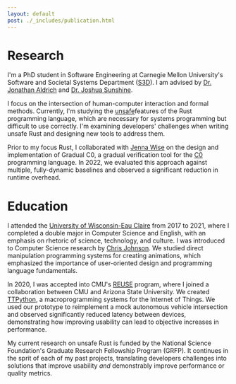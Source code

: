 ```yaml
---
layout: default
post: ./_includes/publication.html
---
```

# Research
I'm a PhD student in Software Engineering at Carnegie Mellon University's Software and Societal Systems Department ([S3D](https://s3d.cmu.edu/)). I am advised by [Dr. Jonathan Aldrich](https://www.cs.cmu.edu/~aldrich/) and [Dr. Joshua Sunshine](https://www.cs.cmu.edu/~jssunshi/). 

I focus on the intersection of human-computer interaction and formal methods. Currently, I'm studying the [unsafe](https://doc.rust-lang.org/book/ch19-01-unsafe-rust.html)features of the Rust programming language, which are necessary for systems programming but difficult to use correctly. I'm examining developers' challenges when writing unsafe Rust and designing new tools to address them. 

Prior to my focus Rust, I collaborated with [Jenna Wise](https://www.cs.cmu.edu/~jlwise/) on the design and implementation of Gradual C0, a gradual verification tool for the [C0](http://reports-archive.adm.cs.cmu.edu/anon/2010/CMU-CS-10-145.pdf) programming language. In 2022, we evaluated this approach against multiple, fully-dynamic baselines and observed a significant reduction in runtime overhead.

# Education
I attended the [University of Wisconsin-Eau Claire](https://www.uwec.edu/) from 2017 to 2021, where I completed a double major in Computer Science and English, with an emphasis on rhetoric of science, technology, and culture. I was introduced to Computer Science research by [Chris Johnson](https://www.jmu.edu/cise/cs/people/faculty-staff/johnson-chris.shtml). We studied direct manipulation programming systems for creating animations, which emphasized the importance of user-oriented design and programming language fundamentals.

In 2020, I was accepted into CMU's [REUSE](https://www.cmu.edu/scs/s3d/reuse/Research/index.html) program, where I joined a collaboration between CMU and Arizona State University. We created [TTPython](http://ccsg.ece.cmu.edu/ttpython/index.html), a macroprogramming systems for the Internet of Things. We used our prototype to reimplement a mock autonomous vehicle intersection and observed significantly reduced latency between devices, demonstrating how improving usability can lead to objective increases in performance.

My current research on unsafe Rust is funded by the National Science Foundation's Graduate Research Fellowship Program (GRFP). It continues in the sprit of each of my past projects, translating developers challenges into solutions that improve usability *and* demonstrably improve performance or quality metrics.